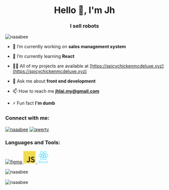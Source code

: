 <h1 align="center">Hello 👋, I'm Jh</h1>
<h3 align="center">I sell robots</h3>

<p align="left"> <img src="https://komarev.com/ghpvc/?username=naaabee&label=Profile%20views&color=0e75b6&style=flat" alt="naaabee" /> </p>

- 🔭 I’m currently working on **sales management system**

- 🌱 I’m currently learning **React**

- 👨‍💻 All of my projects are available at [https://spicychickenmcdeluxe.xyz](https://spicychickenmcdeluxe.xyz)

- 💬 Ask me about **front end development**

- 📫 How to reach me **jhlai.my@gmail.com**

- ⚡ Fun fact **I'm dumb**

<h3 align="left">Connect with me:</h3>
<p align="left">
<a href="https://instagram.com/naaabee" target="blank"><img align="center" src="https://raw.githubusercontent.com/rahuldkjain/github-profile-readme-generator/master/src/images/icons/Social/instagram.svg" alt="naaabee" height="30" width="40" /></a>
<a href="https://www.youtube.com/c/UCFXkHc6l2GGvxHynKr2wvow" target="blank"><img align="center" src="https://raw.githubusercontent.com/rahuldkjain/github-profile-readme-generator/master/src/images/icons/Social/youtube.svg" alt="qwerty" height="30" width="40" /></a>
</p>

<h3 align="left">Languages and Tools:</h3>
<p align="left"> <a href="https://www.figma.com/" target="_blank" rel="noreferrer"> <img src="https://www.vectorlogo.zone/logos/figma/figma-icon.svg" alt="figma" width="40" height="40"/> </a> <a href="https://developer.mozilla.org/en-US/docs/Web/JavaScript" target="_blank" rel="noreferrer"> <img src="https://raw.githubusercontent.com/devicons/devicon/master/icons/javascript/javascript-original.svg" alt="javascript" width="40" height="40"/> </a> <a href="https://reactjs.org/" target="_blank" rel="noreferrer"> <img src="https://raw.githubusercontent.com/devicons/devicon/master/icons/react/react-original-wordmark.svg" alt="react" width="40" height="40"/> </a> </p>

<p><img align="center" src="https://github-readme-stats.vercel.app/api/top-langs?username=naaabee&show_icons=true&locale=en&layout=compact" alt="naaabee" /></p>

<p><img align="center" src="https://github-readme-streak-stats.herokuapp.com/?user=naaabee&" alt="naaabee" /></p>
